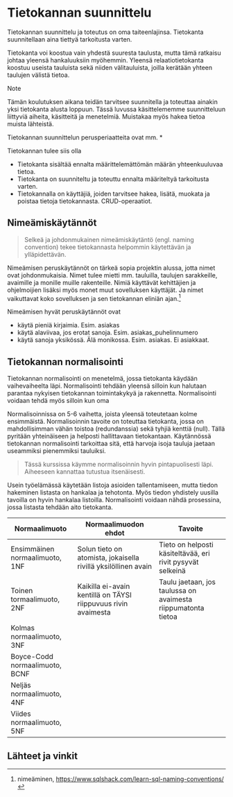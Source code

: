 # Tietokannan suunnittelu

Tietokannan suunnittelu ja toteutus on oma taiteenlajinsa. Tietokanta suunnitellaan aina tiettyä tarkoitusta varten. 



Tietokanta voi koostua vain yhdestä suuresta taulusta, mutta tämä ratkaisu johtaa yleensä hankaluuksiin myöhemmin. Yleensä relaatiotietokanta koostuu useista tauluista sekä niiden välitauluista, joilla kerätään yhteen taulujen välistä tietoa.

> [!NOTE]
> Tämän koulutuksen aikana teidän tarvitsee suunnitella ja toteuttaa ainakin yksi tietokanta alusta loppuun. Tässä luvussa käsittelememme suunnitteluun liittyviä aiheita, käsitteitä ja menetelmiä. Muistakaa myös hakea tietoa muista lähteistä.

Tietokannan suunnittelun perusperiaatteita ovat mm.
* 

Tietokannan tulee siis olla
* Tietokanta sisältää ennalta määrittelemättömän määrän yhteenkuuluvaa tietoa.
* Tietokanta on suunniteltu ja toteuttu ennalta määriteltyä tarkoitusta varten.
* Tietokannalla on käyttäjiä, joiden tarvitsee hakea, lisätä, muokata ja poistaa tietoja tietokannasta. CRUD-operaatiot.


## Nimeämiskäytännöt
> Selkeä ja johdonmukainen nimeämiskäytäntö (engl. naming convention) tekee tietokannasta helpommin käytettävän ja ylläpidettävän.

Nimeämisen peruskäytännöt on tärkeä sopia projektin alussa, jotta nimet ovat johdonmukaisia. Nimet tulee mietti mm. tauluilla, taulujen sarakkeille, avaimille ja monille muille rakenteille. Nimiä käyttävät kehittäjien ja ohjelmoijien lisäksi myös monet muut sovelluksen käyttäjät. Ja nimet vaikuttavat koko sovelluksen ja sen tietokannan eliniän ajan.[^1]


Nimeämisen hyvät peruskäytännöt ovat
* käytä pieniä kirjaimia. Esim. asiakas
* käytä alaviivaa, jos erotat sanoja. Esim. asiakas_puhelinnumero
* käytä sanoja yksikössä. Älä monikossa. Esim. asiakas. Ei asiakkaat.



## Tietokannan normalisointi 

Tietokannan normalisointi on menetelmä, jossa tietokanta käydään vaihevaiheelta läpi. Normalisointi tehdään yleensä silloin kun halutaan parantaa nykyisen tietokannan toimintakykyä ja rakennetta. Normalisointi voidaan tehdä myös silloin kun oma

Normalisoinnissa on 5-6 vaihetta, joista yleensä toteutetaan kolme ensimmäistä. Normalisoinnin tavoite on toteuttaa tietokanta, jossa on mahdollisimman vähän toistoa (redundanssia) sekä tyhjiä kenttiä (null). Tällä pyritään yhteinäiseen ja helposti hallittavaan tietokantaan. 
Käytännössä tietokannan normalisointi tarkoittaa sitä, että harvoja isoja tauluja jaetaan useammiksi pienemmiksi tauluiksi.

> Tässä kurssissa käymme normalisoinnin hyvin pintapuolisesti läpi. Aiheeseen kannattaa tutustua itsenäisesti.

Usein työelämässä käytetään listoja asioiden tallentamiseen, mutta tiedon hakeminen listasta on hankalaa ja tehotonta. Myös tiedon yhdistely uusilla tavoilla on hyvin hankalaa listoilla. Normalisointi voidaan nähdä prosessina, jossa listasta tehdään aito tietokanta.

|Normaalimuoto|Normaalimuodon ehdot|Tavoite|
|---|---|---|
|Ensimmäinen normaalimuoto, 1NF| Solun tieto on atomista, jokaisella rivillä yksilöllinen avain|Tieto on helposti käsiteltävää, eri rivit pysyvät selkeinä|
|Toinen tormaalimuoto, 2NF|Kaikilla ei-avain kentillä on TÄYSI riippuvuus rivin avaimesta|Taulu jaetaan, jos taulussa on avaimesta riippumatonta tietoa|
|Kolmas normaalimuoto, 3NF|||
|Boyce-Codd normaalimuoto, BCNF|||
|Neljäs normaalimuoto, 4NF|||
|Viides normaalimuoto, 5NF|||

## Lähteet ja vinkit
[^1]: nimeäminen, https://www.sqlshack.com/learn-sql-naming-conventions/

